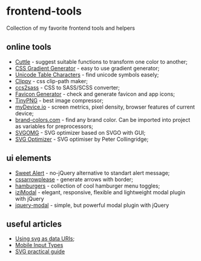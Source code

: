 # frontend-tools
Collection of my favorite frontend tools and helpers

## online tools
* [Cuttle](https://www.ofcodeandcolor.com/cuttle/) - suggest suitable functions to transform one color to another;
* [CSS Gradient Generator](http://www.cssportal.com/css-gradient-generator/) - easy to use gradient generator;
* [Unicode Table Characters](https://unicode-table.com/en/sets/) - find unicode symbols easely;
* [Clippy](http://bennettfeely.com/clippy/) - css clip-path maker;
* [ccs2sass](https://css2sass.herokuapp.com) - CSS to SASS/SCSS converter;
* [Favicon Generator](https://realfavicongenerator.net) - check and generate favicon and app icons;
* [TinyPNG](https://tinypng.com) - best image compressor;
* [myDevice.io](https://mydevice.io) - screen metrics, pixel density, browser features of current device;
* [brand-colors.com](http://brand-colors.com) - find any brand color. Can be imported into project as variables for preprocessors;
* [SVGOMG](https://jakearchibald.github.io/svgomg/) - SVG optimizer based on SVGO with GUI;
* [SVG Optimizer](http://petercollingridge.appspot.com/svg-optimiser) - SVG optimiser by Peter Collingridge;

## ui elements
* [Sweet Alert](https://sweetalert.js.org/) - no-jQuery alternative to standart alert message;
* [cssarrowplease](http://www.cssarrowplease.com) - generate arrows with border;
* [hamburgers](https://jonsuh.com/hamburgers/) - collection of cool hamburger menu toggles;
* [iziModal](http://izimodal.marcelodolce.com) - elegant, responsive, flexible and lightweight modal plugin with jQuery
* [jquery-modal](http://jquerymodal.com) - simple, but powerful modal plugin with jQuery

## useful articles
* [Using svg as data URIs](https://codepen.io/tigt/post/optimizing-svgs-in-data-uris);
* [Mobile Input Types](http://mobileinputtypes.com)
* [SVG practical guide](https://svgontheweb.com)

